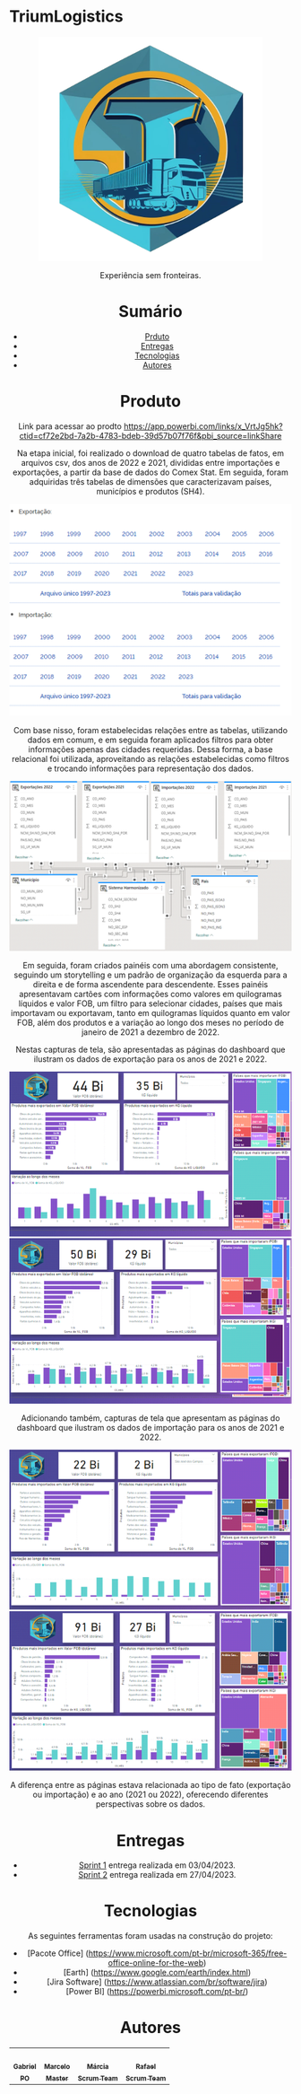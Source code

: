 ﻿# TriumLogistics


<div align="center">
  <img src="./Logo.png" height="400" width="400"/>
<p align="center">Experiência sem fronteiras.</p>


# Sumário
   * [Prduto](#produto)
   * [Entregas](#entregas)
   * [Tecnologias](#tecnologias)
   * [Autores](#autores)

# Produto
  Link para acessar ao prodto
  https://app.powerbi.com/links/x_VrtJg5hk?ctid=cf72e2bd-7a2b-4783-bdeb-39d57b07f76f&pbi_source=linkShare
  
Na etapa inicial, foi realizado o download de quatro tabelas de fatos, em arquivos csv, dos anos de 2022 e 2021, divididas entre importações e exportações, a partir da base de dados do Comex Stat. Em seguida, foram adquiridas três tabelas de dimensões que caracterizavam países, municípios e produtos (SH4).  
  
<div align="center">
  <img src="./Documents/Image1.png"/>
  
Com base nisso, foram estabelecidas relações entre as tabelas, utilizando dados em comum, e em seguida foram aplicados filtros para obter informações apenas das cidades requeridas. Dessa forma, a base relacional foi utilizada, aproveitando as relações estabelecidas como filtros e trocando informações para representação dos dados. 

<div align="center">
  <img src="./Documents/Image2.png"/>

Em seguida, foram criados painéis com uma abordagem consistente, seguindo um storytelling e um padrão de organização da esquerda para a direita e de forma ascendente para descendente. Esses painéis apresentavam cartões com informações como valores em quilogramas líquidos e valor FOB, um filtro para selecionar cidades, países que mais importavam ou exportavam, tanto em quilogramas líquidos quanto em valor FOB, além dos produtos e a variação ao longo dos meses no período de janeiro de 2021 a dezembro de 2022. 

Nestas capturas de tela, são apresentadas as páginas do dashboard que ilustram os dados de exportação para os anos de 2021 e 2022. 

<div align="center">
  <img src="./Documents/Image3.png"/>

 <div align="center">
  <img src="./Documents/Image4.png"/>

Adicionando também, capturas de tela que apresentam as páginas do dashboard que ilustram os dados de importação para os anos de 2021 e 2022. 

<div align="center">
  <img src="./Documents/Image5.png"/>

 <div align="center">
  <img src="./Documents/Image6.png"/>
   
A diferença entre as páginas estava relacionada ao tipo de fato (exportação ou importação) e ao ano (2021 ou 2022), oferecendo diferentes perspectivas sobre os dados. 
   
# Entregas

- [Sprint 1](https://github.com/Trium-Logistics/Trium-Logistics/tree/Sprint1) entrega realizada em 03/04/2023.
- [Sprint 2](https://github.com/Trium-Logistics/Trium-Logistics/tree/Sprint2) entrega realizada em 27/04/2023.


# Tecnologias

As seguintes ferramentas foram usadas na construção do projeto:

- [Pacote Office] (https://www.microsoft.com/pt-br/microsoft-365/free-office-online-for-the-web)
- [Earth] (https://www.google.com/earth/index.html)
- [Jira Software] (https://www.atlassian.com/br/software/jira)
- [Power BI] (https://powerbi.microsoft.com/pt-br/)


# Autores

<table align="center">
  <tr>
     <td align="center"><a href="https://github.com/Gabriel-Martins-Gazaneo"><img src="https://avatars.githubusercontent.com/u/128657389?v=4" width="100px;" alt=""/>        <br /><sub><b>Gabriel<br>PO</b></sub></a><br /><a href="https://github.com/marcelouchoas/Trium-Logistics" title="PO"></a></td>    
    <td align="center"><a href="https://github.com/marcelouchoas"><img src="https://avatars.githubusercontent.com/u/56437644?v=4" width="100px;" alt=""/><br /><sub>        <b>Marcelo<br>Master</b></sub></a><br /><a href="https://github.com/marcelouchoas/Trium-Logistics" title="Master"></a></td>
    <td align="center"><a href="https://github.com/marciasoaresa"><img src="https://avatars.githubusercontent.com/u/129190035?v=4" width="100px;" alt=""/><br /><sub>       <b>Márcia<br>Scrum Team</b></sub></a><br /><a href="https://github.com/marcelouchoas/Trium-Logistics" title="Scrum Team"></a></td>    
    <td align="center"><a href="https://github.com/rafaslivka"><img src="https://avatars.githubusercontent.com/u/129512938?v=4" width="100px;" alt=""/><br /><sub>          <b>Rafael<br>Scrum Team</b></sub></a><br /><a href="https://github.com/marcelouchoas/Trium-Logistics" title="Scrum Team"></a></td> 
</table>
